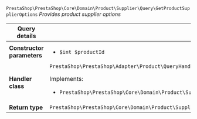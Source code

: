 `PrestaShop\PrestaShop\Core\Domain\Product\Supplier\Query\GetProductSupplierOptions`
_Provides product supplier options_

| Query details              |    |
| -------------------------- | -- |
| **Constructor parameters** | <ul> <li>`$int $productId`</li> </ul> |
| **Handler class**          | `PrestaShop\PrestaShop\Adapter\Product\QueryHandler\GetProductSupplierOptionsHandler`  <p> Implements: </p> <ul>  <li>`PrestaShop\PrestaShop\Core\Domain\Product\Supplier\QueryHandler\GetProductSupplierOptionsHandlerInterface`</li>  |
| **Return type** |  `PrestaShop\PrestaShop\Core\Domain\Product\Supplier\QueryResult\ProductSupplierOptions`  |

